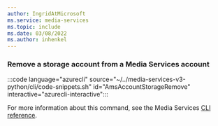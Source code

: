 ```yaml
---
author: IngridAtMicrosoft
ms.service: media-services 
ms.topic: include
ms.date: 03/08/2022
ms.author: inhenkel
---
```


<!--Remove a storage account to a media services account-->

### Remove a storage account from a Media Services account

:::code language="azurecli" source="~/../media-services-v3-python/cli/code-snippets.sh" id="AmsAccountStorageRemove" interactive="azurecli-interactive":::

For more information about this command, see the Media Services [CLI reference](/cli/azure/ams/account/storage?view=azure-cli-latest#az-ams-account-storage-remove).

